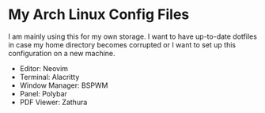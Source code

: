 # My Arch Linux Config Files

I am mainly using this for my own storage. I want to have up-to-date dotfiles in case my home directory becomes corrupted or I want to set up this configuration on a new machine.

* Editor: Neovim
* Terminal: Alacritty
* Window Manager: BSPWM
* Panel: Polybar
* PDF Viewer: Zathura


